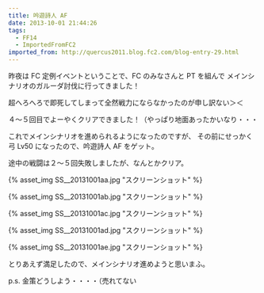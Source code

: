 ```yaml
---
title: 吟遊詩人 AF
date: 2013-10-01 21:44:26
tags:
  - FF14
  - ImportedFromFC2
imported_from: http://quercus2011.blog.fc2.com/blog-entry-29.html
---
```

昨夜は FC 定例イベントということで、FC のみなさんと PT を組んで
メインシナリオのガルーダ討伐に行ってきました！

超へろへろで即死してしまって全然戦力にならなかったのが申し訳ない＞＜

４～５回目でよーやくクリアできました！（やっぱり地面あったかいなり・・・



これでメインシナリオを進められるようになったのですが、
その前にせっかく弓 Lv50 になったので、吟遊詩人 AF をゲット。

途中の戦闘は２～５回失敗しましたが、なんとかクリア。

{% asset_img SS__20131001aa.jpg "スクリーンショット" %}

{% asset_img SS__20131001ab.jpg "スクリーンショット" %}

{% asset_img SS__20131001ac.jpg "スクリーンショット" %}

{% asset_img SS__20131001ad.jpg "スクリーンショット" %}

{% asset_img SS__20131001ae.jpg "スクリーンショット" %}


とりあえず満足したので、メインシナリオ進めようと思いまふ。



p.s. 金策どうしよう・・・・（売れてない
